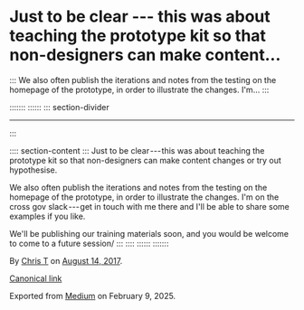 <div>

# Just to be clear --- this was about teaching the prototype kit so that non-designers can make content... 

</div>

::: 
We also often publish the iterations and notes from the testing on the
homepage of the prototype, in order to illustrate the changes. I'm...
:::

::::::: 
:::::: 
::: section-divider

------------------------------------------------------------------------
:::

:::: section-content
::: 
Just to be clear --- this was about teaching the prototype kit so that
non-designers can make content changes or try out hypothesise.

We also often publish the iterations and notes from the testing on the
homepage of the prototype, in order to illustrate the changes. I'm on
the cross gov slack --- get in touch with me there and I'll be able to
share some examples if you like.

We'll be publishing our training materials soon, and you would be
welcome to come to a future session/
:::
::::
::::::
:::::::

By [Chris T](https://medium.com/@ctdesign) on [August
14, 2017](https://medium.com/p/28e2b1a546e).

[Canonical
link](https://medium.com/@ctdesign/just-to-be-clear-this-was-about-teaching-the-prototype-kit-so-that-non-designers-can-make-content-28e2b1a546e)

Exported from [Medium](https://medium.com) on February 9, 2025.
